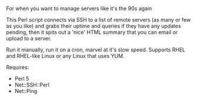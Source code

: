 For when you want to manage servers like it's the 90s again

This Perl script connects via SSH to a list of remote servers
(as many or few as you like) and grabs their uptime and queries
if they have any updates pending, then it spits out a 'nice' 
HTML summary that you can email or upload to a server.

Run it manually, run it on a cron, marvel at it's slow speed.
Supports RHEL and RHEL-like Linux or any Linux that uses YUM.

Requires:
- Perl 5
- Net::SSH::Perl
- Net::Ping

